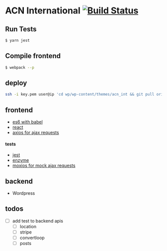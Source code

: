 # ACN International [![Build Status](https://semaphoreci.com/api/v1/developersoul/acn_int/branches/master/shields_badge.svg)](https://semaphoreci.com/developersoul/acn_int)

## Run Tests
```bash
$ yarn jest
```

## Compile frontend
```bash
$ webpack --p
```

## deploy 
```bash
ssh -i key.pem user@ip 'cd wp/wp-content/themes/acn_int && git pull origin master'
```

## frontend
- [es6 with babel](https://babeljs.io/)
- [react](https://facebook.github.io/react/)
- [axios for ajax requests](https://github.com/mzabriskie/axios)

#### tests
- [jest](https://facebook.github.io/jest/)
- [enzyme](http://airbnb.io/enzyme/)
- [moxios for mock ajax requests](https://github.com/mzabriskie/moxios)

## backend
- Wordpress

## todos
- [ ] add test to backend apis
	-	[ ] location
	- [ ] stripe
	- [ ] convertloop
	- [ ] posts
